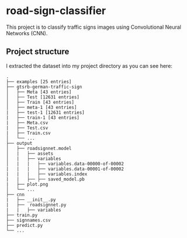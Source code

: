 # road-sign-classifier
This project is to classify traffic signs images using Convolutional Neural Networks (CNN).

## **Project structure**

I extracted the dataset into my project directory as you can see here:

    .
    ├── examples [25 entries]
    ├── gtsrb-german-traffic-sign                    
    │   ├── Meta [43 entries]            
    │   ├── Test [12631 entries]             
    │   ├── Train [43 entries]            
    │   ├── meta-1 [43 entries]
    |   ├── test-1 [12631 entries]
    |   ├── train-1 [43 entries]
    |   ├── Meta.csv
    |   ├── Test.csv
    |   ├── Train.csv
    │   └── ...
    ├── output                    
    │   ├── roadsignnet.model           
    │   |   ├── assets           
    │   |   ├── variables            
    │   |   |   ├── variables.data-00000-of-00002
    |   |   |   ├── variables.data-00001-of-00002
    |   |   |   ├── variables.index
    |   |   ├── ├── saved_model.pb
    |   ├── plot.png
    │   └── ...
    ├── cnn
    |   ├── __init__.py
    |   ├──  roadsignnet.py
    |   |   ├── variables
    ├── train.py
    ├── signnames.csv
    ├── predict.py
    └── ...



 



